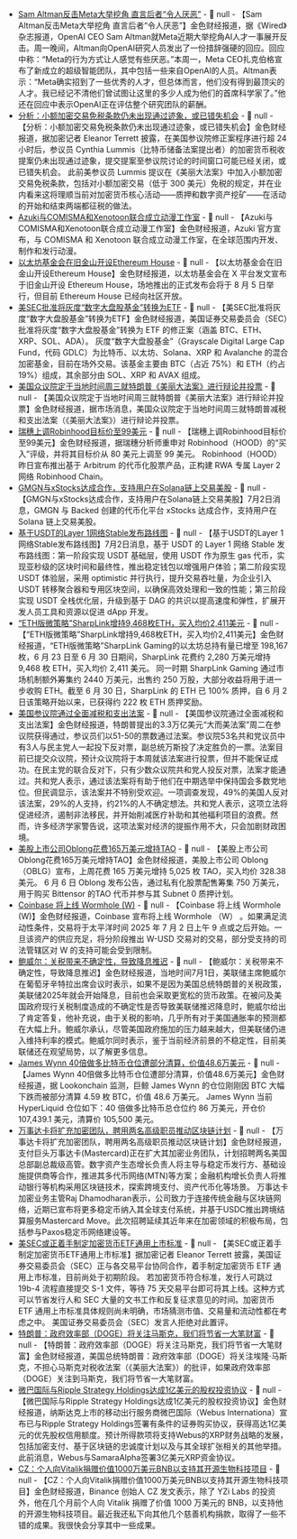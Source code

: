 - [Sam Altman反击Meta大举挖角 直言后者“令人厌恶”](https://flash.jin10.com/detail/20250702020713921800) - 📰 null - 【Sam Altman反击Meta大举挖角 直言后者“令人厌恶”】金色财经报道，据《Wired》杂志报道，OpenAI CEO Sam Altman就Meta近期大举挖角AI人才一事展开反击。周一晚间，Altman向OpenAI研究人员发出了一份措辞强硬的回应。回应中称：“Meta的行为方式让人感觉有些厌恶。”本周一，Meta CEO扎克伯格宣布了新成立的超级智能团队，其中包括一些来自OpenAI的人员。Altman表示：“Meta确实招到了一些优秀的人才，但总体而言，他们没有得到最顶尖的人才。我已经记不清他们曾试图让这里的多少人成为他们的首席科学家了。”他还在回应中表示OpenAI正在评估整个研究团队的薪酬。
- [分析：小额加密交易免税条款仍未出现通过迹象，或已错失机会](https://x.com/EleanorTerrett/status/1940062934459457591) - 📰 null - 【分析：小额加密交易免税条款仍未出现通过迹象，或已错失机会】金色财经报道，据加密记者 Eleanor Terrett 披露，在美国参议院修正案程序进行超 24 小时后，参议员 Cynthia Lummis（比特币储备法案提出者）的加密货币税收提案仍未出现通过迹象，提交提案至参议院讨论的时间窗口可能已经关闭，或已错失机会。 
此前美参议员 Lummis 提议在《美丽大法案》中加入小额加密交易免税条款，包括对小额加密交易（低于 300 美元）免税的规定，并在业内看来这将理顺当前对加密货币核心活动——质押和数字资产挖矿——在活动的开始和结束两端都征税的做法。
- [Azuki与COMISMA和Xenotoon联合成立动漫工作室](https://x.com/Azuki/status/1940068438011195691) - 📰 null - 【Azuki与COMISMA和Xenotoon联合成立动漫工作室】金色财经报道，Azuki 官方宣布，与 COMISMA 和 Xenotoon 联合成立动漫工作室，在全球范围内开发、制作和发行动漫。
- [以太坊基金会在旧金山开设Ethereum House](https://x.com/ethereumfndn/status/1940084412391334299) - 📰 null - 【以太坊基金会在旧金山开设Ethereum House】金色财经报道，以太坊基金会在 X 平台发文宣布于旧金山开设 Ethereum House，场地推出的正式发布会将于 8 月 5 日举行，但目前 Ethereum House 已经向社区开放。
- [美SEC批准将灰度“数字大盘股基金”转换为ETF]() - 📰 null - 【美SEC批准将灰度“数字大盘股基金”转换为ETF】金色财经报道，美国证券交易委员会（SEC）批准将灰度“数字大盘股基金”转换为 ETF 的修正案（涵盖 BTC、ETH、XRP、SOL、ADA）。 
灰度“数字大盘股基金”（Grayscale Digital Large Cap Fund，代码 GDLC）为比特币、以太坊、Solana、XRP 和 Avalanche 的混合加密基金，目前在场外交易。该基金主要由 BTC（占近 75%）和 ETH（约占 19%）组成，其余部分由 SOL、XRP 和 AVAX 组成。
- [美国众议院定于当地时间周三就特朗普《美丽大法案》进行辩论并投票](https://flash.jin10.com/detail/20250702004322331800) - 📰 null - 【美国众议院定于当地时间周三就特朗普《美丽大法案》进行辩论并投票】金色财经报道，据市场消息，美国众议院定于当地时间周三就特朗普减税和支出法案（《美丽大法案》）进行辩论并投票。
- [瑞穗上调Robinhood目标价至99美元](https://www.theblock.co/post/360581/mizuho-sees-robinhoods-crypto-expansion-driving-a-rerating-hikes-hood-price-target-to-99) - 📰 null - 【瑞穗上调Robinhood目标价至99美元】金色财经报道，据瑞穗分析师重申对 Robinhood（HOOD）的“买入”评级，并将其目标价从 80 美元上调至 99 美元。 
Robinhood（HOOD）昨日宣布推出基于 Arbitrum 的代币化股票产品，正构建 RWA 专属 Layer 2 网络 Robinhood Chain。
- [GMGN与xStocks达成合作，支持用户在Solana链上交易美股](https://x.com/gmgnai/status/1940066059505344796) - 📰 null - 【GMGN与xStocks达成合作，支持用户在Solana链上交易美股】7月2日消息，GMGN 与 Backed 创建的代币化平台 xStocks 达成合作，支持用户在 Solana 链上交易美股。
- [基于USDT的Layer 1网络Stable发布路线图](https://x.com/stable/status/1940048398595547289) - 📰 null - 【基于USDT的Layer 1网络Stable发布路线图】7月2日消息，基于 USDT 的 Layer 1 网络 Stable 发布路线图：第一阶段实现 USDT 基础层，使用 USDT 作为原生 gas 代币，实现亚秒级的区块时间和最终性，推出稳定钱包以增强用户体验；第二阶段实现 USDT 体验层，采用 optimistic 并行执行，提升交易吞吐量，为企业引入 USDT 转移聚合器和专用区块空间，以确保高效处理和一致的性能；第三阶段实现 USDT 全栈优化层，升级到基于 DAG 的共识以提高速度和弹性，扩展开发人员工具和资源以促进 dApp 开发。
- [“ETH版微策略”SharpLink增持9,468枚ETH，买入均价2,411美元](https://x.com/SharpLinkGaming/status/1940078442579644420) - 📰 null - 【“ETH版微策略”SharpLink增持9,468枚ETH，买入均价2,411美元】金色财经报道，“ETH版微策略”SharpLink Gaming的以太坊总持有量已增至 198,167 枚，6 月 23 日至 6 月 30 日期间，SharpLink 花费约 2,280 万美元增持 9,468 枚 ETH，买入均价 2,411 美元。 
同一时期 SharpLink Gaming 通过市场机制额外筹集约 2440 万美元，出售约 250 万股，大部分收益将用于进一步收购 ETH。截至 6 月 30 日，SharpLink 的 ETH 已 100% 质押，自 6 月 2 日该策略开始以来，已获得约 222 枚 ETH 质押奖励。
- [美国参议院通过全面减税和支出法案](https://flash.jin10.com/detail/20250702000425156800) - 📰 null - 【美国参议院通过全面减税和支出法案】金色财经报道，特朗普提出的3.3万亿美元“大而美法案”周二在参议院获得通过，参议员们以51-50的票数通过法案。参议院53名共和党议员中有3人与民主党人一起投下反对票，副总统万斯投了决定胜负的一票。法案目前已提交众议院，预计众议院将于本周就该法案进行投票，但并不能保证成功。在民主党的联合反对下，只有少数众议院共和党人投反对票，法案才能通过。共和党人表示，通过该法案将有助于他们在中期选举中保持国会多数党地位。但民调显示，该法案并不特别受欢迎。一项调查发现，49%的美国人反对该法案，29%的人支持，约21%的人不确定想法。共和党人表示，这项立法将促进经济，遏制非法移民，并开始削减医疗补助和其他福利项目的浪费。然而，许多经济学家警告说，这项法案对经济的提振作用不大，只会加剧财政困境。
- [美股上市公司Oblong花费165万美元增持TAO](https://x.com/oblong_inc/status/1940073344919118034) - 📰 null - 【美股上市公司Oblong花费165万美元增持TAO】金色财经报道，美股上市公司 Oblong（OBLG）宣布，上周花费 165 万美元增持 5,025 枚 TAO，买入均价 328.38 美元。 
6 月 6 日 Oblong 发布公告，通过私有化股票配售筹集 750 万美元，用于购买 Bittensor 的TAO 代币并参与其 Subnet 0 质押计划。
- [Coinbase 将上线 Wormhole (W)]() - 📰 null - 【Coinbase 将上线 Wormhole (W)】金色财经报道，Coinbase 宣布将上线 Wormhole （W） 。如果满足流动性条件，交易将于太平洋时间 2025 年 7 月 2 日上午 9 点或之后开始。一旦该资产的供应充足，将分阶段推出 W-USD 交易对的交易，部分受支持的司法管辖区对 W 的支持可能会受到限制。
- [鲍威尔：关税带来不确定性，导致降息推迟](https://flash.jin10.com/detail/20250701234631927800) - 📰 null - 【鲍威尔：关税带来不确定性，导致降息推迟】金色财经报道，当地时间7月1日，美联储主席鲍威尔在葡萄牙辛特拉出席会议时表示，如果不是因为美国总统特朗普的关税政策，美联储2025年就会开始降息，目前也会采取更宽松的货币政策。在被问及美国政府现行关税制度造成的不确定性是否导致美联储推迟降息时，鲍威尔给出了肯定答复，他补充说，由于关税的影响，几乎所有对于美国通胀率的预测都在大幅上升。鲍威尔承认，尽管美国政府施加的压力越来越大，但美联储仍进入维持利率的模式。鲍威尔同时表示，鉴于当前经济前景的不稳定性，目前美联储还在观望局势，以了解更多信息。
- [James Wynn 40倍做多比特币仓位遭部分清算，价值48.6万美元](https://x.com/lookonchain/status/1940063295140241793) - 📰 null - 【James Wynn 40倍做多比特币仓位遭部分清算，价值48.6万美元】金色财经报道，据 Lookonchain 监测，巨鲸 James Wynn 的仓位刚刚因 BTC 大幅下跌而被部分清算 4.59 枚 BTC，价值 48.6 万美元。 
James Wynn 当前 HyperLiquid 仓位如下：40 倍做多比特币总仓位约 86 万美元，开仓价 107,439.1 美元，清算价 105,500 美元。
- [万事达卡将扩充加密团队，聘用两名高级职员推动区块链计划](https://www.coindesk.com/business/2025/07/01/mastercard-expands-crypto-team-with-two-senior-hires-to-drive-blockchain-initiatives) - 📰 null - 【万事达卡将扩充加密团队，聘用两名高级职员推动区块链计划】金色财经报道，支付巨头万事达卡(Mastercard)正在扩大其加密业务团队，计划招聘两名美国总部副总裁级高管。数字资产生态增长负责人将主导与稳定币发行方、基础设施提供商等合作，推进其多代币网络(MTN)等方案；金融机构增长负责人将推动银行等机构采用区块链技术，探索跨境支付、资产代币化等场景。 
万事达卡加密业务主管Raj Dhamodharan表示，公司致力于连接传统金融与区块链网络，近期已宣布将更多稳定币纳入其全球支付系统，并基于USDC推出跨境结算服务Mastercard Move。此次招聘延续其近年来在加密领域的积极布局，包括参与Paxos稳定币网络建设等。
- [美SEC或正着手制定加密货币ETF通用上市标准](https://x.com/EleanorTerrett/status/1940066780367442267) - 📰 null - 【美SEC或正着手制定加密货币ETF通用上市标准】据加密记者 Eleanor Terrett 披露，美国证券交易委员会（SEC）正与各交易平台协同合作，着手制定加密货币 ETF 通用上市标准，目前尚处于初期阶段。 
若加密货币符合标准，发行人可跳过 19b-4 流程直接提交 S-1 文件，等待 75 天交易平台即可将其上线。这种方式可以节省发行人和 SEC 大量的文书工作和反复征求意见的时间。加密货币 ETF 通用上市标准具体规则尚未明确，市场猜测市值、交易量和流动性都在考虑之中。 
美国证券交易委员会（SEC）发言人拒绝对此置评。
- [特朗普：政府效率部（DOGE）将关注马斯克，我们将节省一大笔财富](https://flash.jin10.com/detail/20250701225820783800) - 📰 null - 【特朗普：政府效率部（DOGE）将关注马斯克，我们将节省一大笔财富】金色财经报道，美国总统特朗普：政府效率部（DOGE）将关注埃隆·马斯克，不担心马斯克对税收法案（《美丽大法案》）的批评，如果政府效率部（DOGE）关注到马斯克，我们将节省一大笔财富。
- [微巴国际与Ripple Strategy Holdings达成1亿美元的股权投资协议](https://www.globenewswire.com/news-release/2025/07/01/3108390/0/en/Webus-International-Secures-up-to-100-Million-Equity-Line-with-Ripple-Strategy-Holdings-on.html) - 📰 null - 【微巴国际与Ripple Strategy Holdings达成1亿美元的股权投资协议】金色财经报道，纳斯达克上市的移动出行服务商微巴国际（Webus Internationa）宣布已与Ripple Strategy Holdings签署有条件的证券购买协议，获得高达1亿美元的优先股权信用额度。预计所得款项将支持Webus的XRP财务战略的发展，包括加密支付、基于区块链的忠诚度计划以及与其全球扩张相关的其他举措。 
此前消息，Webus与SamaraAlpha签署3亿美元XRP资金协议。
- [CZ：个人向Vitalik捐赠价值1000万美元BNB以支持其开源生物科技项目](https://x.com/cz_binance/status/1940057900300578831) - 📰 null - 【CZ：个人向Vitalik捐赠价值1000万美元BNB以支持其开源生物科技项目】金色财经报道，Binance 创始人 CZ 发文表示，除了 YZi Labs 的投资外，他在几个月前个人向 Vitalik 捐赠了价值 1000 万美元的 BNB，以支持他的开源生物科技项目。最近我还私下向其他几个慈善机构捐款，取得了一些不错的成果。我很快会分享其中一些成果。
